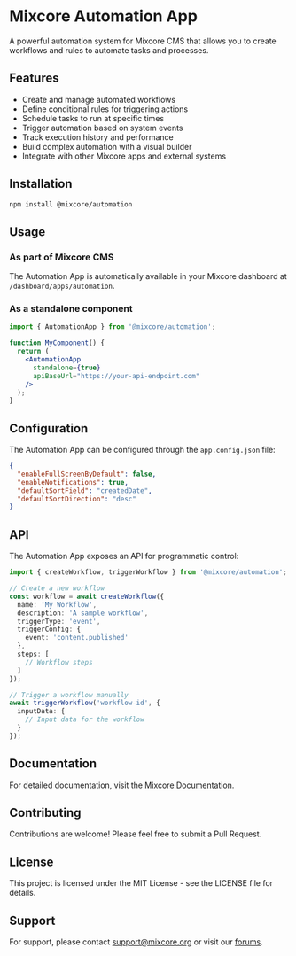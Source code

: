 # Mixcore Automation App

A powerful automation system for Mixcore CMS that allows you to create workflows and rules to automate tasks and processes.

## Features

- Create and manage automated workflows
- Define conditional rules for triggering actions
- Schedule tasks to run at specific times
- Trigger automation based on system events
- Track execution history and performance
- Build complex automation with a visual builder
- Integrate with other Mixcore apps and external systems

## Installation

```bash
npm install @mixcore/automation
```

## Usage

### As part of Mixcore CMS

The Automation App is automatically available in your Mixcore dashboard at `/dashboard/apps/automation`.

### As a standalone component

```jsx
import { AutomationApp } from '@mixcore/automation';

function MyComponent() {
  return (
    <AutomationApp 
      standalone={true}
      apiBaseUrl="https://your-api-endpoint.com"
    />
  );
}
```

## Configuration

The Automation App can be configured through the `app.config.json` file:

```json
{
  "enableFullScreenByDefault": false,
  "enableNotifications": true,
  "defaultSortField": "createdDate",
  "defaultSortDirection": "desc"
}
```

## API

The Automation App exposes an API for programmatic control:

```typescript
import { createWorkflow, triggerWorkflow } from '@mixcore/automation';

// Create a new workflow
const workflow = await createWorkflow({
  name: 'My Workflow',
  description: 'A sample workflow',
  triggerType: 'event',
  triggerConfig: {
    event: 'content.published'
  },
  steps: [
    // Workflow steps
  ]
});

// Trigger a workflow manually
await triggerWorkflow('workflow-id', {
  inputData: {
    // Input data for the workflow
  }
});
```

## Documentation

For detailed documentation, visit the [Mixcore Documentation](https://docs.mixcore.org/automation).

## Contributing

Contributions are welcome! Please feel free to submit a Pull Request.

## License

This project is licensed under the MIT License - see the LICENSE file for details.

## Support

For support, please contact support@mixcore.org or visit our [forums](https://community.mixcore.org). 